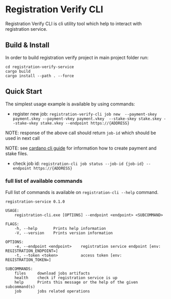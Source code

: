 # Registration Verify CLI

Registration Verify CLI is cli utility tool which help to interact with registration service.


## Build & Install

In order to build registration verify project in main project folder run:
```
cd registration-verify-service
cargo build
cargo install --path . --force
```

## Quick Start

The simplest usage example is available by using commands:

* register new job:
`registration-verify-cli job new  --payment-skey payment.skey --payment-vkey payment.vkey  --stake-skey stake.skey --stake-vkey stake.vkey --endpoint https://{ADDRESS}`

NOTE: response of the above call should return `job-id` which should be used in next call 

NOTE: see [cardano cli guide](https://developers.cardano.org/docs/stake-pool-course/handbook/keys-addresses/) for information how to create payment and stake files.

* check job id:
`registration-cli job status --job-id {job-id} --endpoint https://{ADDRESS}`

### full list of available commands

Full list of commands is available on `registration-cli --help` command.

```
registration-service 0.1.0

USAGE:
    registration-cli.exe [OPTIONS] --endpoint <endpoint> <SUBCOMMAND>

FLAGS:
    -h, --help       Prints help information
    -V, --version    Prints version information

OPTIONS:
    -e, --endpoint <endpoint>    registration service endpoint [env: REGISTRATION_ENDPOINT=]
    -t, --token <token>          access token [env: REGISTRATION_TOKEN=]

SUBCOMMANDS:
    files     download jobs artifacts
    health    check if registration service is up
    help      Prints this message or the help of the given subcommand(s)
    job       jobs related operations
```

